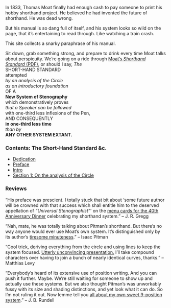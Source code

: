 In 1833, Thomas Moat finally had enough cash to pay someone to print his hobby shorthand project. He believed he had invented the future of shorthand. He was dead wrong.

But his manual is so dang full of itself, and his system looks so wild on the page, that it’s entertaining to read through. Like watching a train crash.

This site collects a snarky paraphrase of his manual.

Sit down, grab something strong, and prepare to drink every time Moat talks about perspicuity. We’re going on a ride through [Moat’s _Shorthand Standard_ (PDF)](https://books.google.ie/books?id=2GwCAAAAQAAJ&pg=PP9&source=kp_read_button&hl=en&newbks=1&newbks_redir=0&gboemv=1&ovdme=1&redir_esc=y#v=onepage&q&f=false), or should I say, 
_The_  
SHORT-HAND STANDARD  
attempted  
_by an analysis of the Circle_  
_as an introductory foundation_  
OF A  
**New System of Stenography**  
which demonstratively proves  
_that a Speaker can be followed_  
with one-third less inflexions of the Pen,  
AND CONSEQUENTLY  
**in one-third less time**  
_than by_  
**ANY OTHER SYSTEM EXTANT.**

### Contents: The Short-Hand Standard &c.

* [Dedication](dedication)
* [Preface](preface)
* [Intro](intro)
* [Section 1: On the analysis of the Circle](sec01-circle)

### Reviews

“His preface was prescient. I totally stuck that bit about ‘some future author will be crowned with that success which shall entitle him to the deserved appellation of _”Universal Stenographist”_’ on the [menu cards for the 40th Anniversary Dinner](https://books.google.com/books?id=UB8jAQAAMAAJ&pg=PA358&dq=The+short-hand+standard+Thomas+moat&hl=en&newbks=1&newbks_redir=0&source=gb_mobile_search&sa=X&ved=2ahUKEwjaq72T-uyMAxWNL9AFHdpaDTIQuwV6BAgIEAc#v=onepage&q=The%20short-hand%20standard%20Thomas%20moat&f=false) celebrating my shorthand system.” – J. R. Gregg

“Nah, mate, he was totally talking about Pitman’s shorthand. But there’s no way anyone would ever use Moat’s own system. It’s distinguished only by its author’s [tiresome minuteness](https://books.google.com/books?id=M_APAAAAYAAJ&pg=PA85&dq=The+short-hand+standard+Thomas+moat&hl=en&newbks=1&newbks_redir=0&source=gb_mobile_search&sa=X&ved=2ahUKEwjaq72T-uyMAxWNL9AFHdpaDTIQuwV6BAgFEAg#v=onepage&q=The%20short-hand%20standard%20Thomas%20moat&f=false).” – Isaac Pitman

“Cool trick, deriving everything from the circle and using lines to keep the system focused. [Utterly unconvincing presentation.](https://books.google.com/books?id=9ethAAAAcAAJ&pg=PA159&dq=The+short-hand+standard+Thomas+moat&hl=en&newbks=1&newbks_redir=0&source=gb_mobile_search&sa=X&ved=2ahUKEwjaq72T-uyMAxWNL9AFHdpaDTIQuwV6BAgNEAg#v=onepage&q=The%20short-hand%20standard%20Thomas%20moat&f=false) I’ll take compound characters over having to join a bunch of nearly identical curves, thanks.” – Matthias Levy

“Everybody’s heard of its extensive use of position writing. And you can push it further. Maybe. We’re still waiting for someone to show up and actually use these systems. But we also thought Pitman’s was unworkably fussy with its size and shading distinctions, and yet look what it can do. So I’m not ruling it out. Now lemme tell you [all about my own sweet 9-position system](https://books.google.com/books?id=5AMCAAAAYAAJ&pg=PA109&dq=The+short-hand+standard+Thomas+moat&hl=en&newbks=1&newbks_redir=0&source=gb_mobile_search&sa=X&ved=2ahUKEwjaq72T-uyMAxWNL9AFHdpaDTIQuwV6BAgGEAc#v=onepage&q=The%20short-hand%20standard%20Thomas%20moat&f=false).” – J. B. Rundell